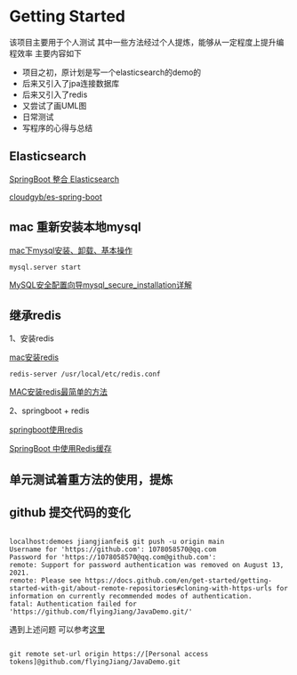 # Getting Started
该项目主要用于个人测试
其中一些方法经过个人提炼，能够从一定程度上提升编程效率
主要内容如下
- 项目之初，原计划是写一个elasticsearch的demo的
- 后来又引入了jpa连接数据库
- 后来又引入了redis
- 又尝试了画UML图
- 日常测试
- 写程序的心得与总结

## Elasticsearch

[SpringBoot 整合 Elasticsearch](https://blog.csdn.net/wyf2017/article/details/125218036?spm=1001.2101.3001.6650.7&utm_medium=distribute.pc_relevant.none-task-blog-2%7Edefault%7EBlogCommendFromBaidu%7Edefault-7-125218036-blog-108428430.pc_relevant_multi_platform_whitelistv3&depth_1-utm_source=distribute.pc_relevant.none-task-blog-2%7Edefault%7EBlogCommendFromBaidu%7Edefault-7-125218036-blog-108428430.pc_relevant_multi_platform_whitelistv3&utm_relevant_index=10)

[cloudgyb/es-spring-boot](https://github.com/cloudgyb/es-spring-boot/blob/main/src/main/java/com/github/cloudgyb/esspringboot/BookEntity.java)

## mac 重新安装本地mysql

[mac下mysql安装、卸载、基本操作](https://blog.csdn.net/fgdfgasd/article/details/80620135?spm=1001.2101.3001.6661.1&utm_medium=distribute.pc_relevant_t0.none-task-blog-2)

```shell script
mysql.server start
```

[MySQL安全配置向导mysql_secure_installation详解](https://www.niwoxuexi.com/blog/php/article/1876)

## 继承redis

1、安装redis

[mac安装redis](https://blog.csdn.net/m290345792/article/details/123606716)

```shell script
redis-server /usr/local/etc/redis.conf
```
[MAC安装redis最简单的方法](https://blog.csdn.net/qq_41689620/article/details/85995880?spm=1001.2101.3001.6650.1&utm_medium=distribute.pc_relevant.none-task-blog-2%7Edefault%7ECTRLIST%7Edefault-1-85995880-blog-123606716.pc_relevant_multi_platform_whitelistv1&depth_1-utm_source=distribute.pc_relevant.none-task-blog-2%7Edefault%7ECTRLIST%7Edefault-1-85995880-blog-123606716.pc_relevant_multi_platform_whitelistv1&utm_relevant_index=2)

2、springboot + redis

[springboot使用redis](https://blog.csdn.net/qq_49044908/article/details/121883374)

[SpringBoot 中使用Redis缓存](https://xcbeyond.blog.csdn.net/article/details/81116600?spm=1001.2101.3001.6650.2&utm_medium=distribute.pc_relevant.none-task-blog-2%7Edefault%7ECTRLIST%7Edefault-2-81116600-blog-121883374.pc_relevant_multi_platform_whitelistv3&depth_1-utm_source=distribute.pc_relevant.none-task-blog-2%7Edefault%7ECTRLIST%7Edefault-2-81116600-blog-121883374.pc_relevant_multi_platform_whitelistv3&utm_relevant_index=5)

## 单元测试着重方法的使用，提炼

## github 提交代码的变化
```shell script

localhost:demoes jiangjianfei$ git push -u origin main
Username for 'https://github.com': 1078058570@qq.com
Password for 'https://1078058570@qq.com@github.com': 
remote: Support for password authentication was removed on August 13, 2021.
remote: Please see https://docs.github.com/en/get-started/getting-started-with-git/about-remote-repositories#cloning-with-https-urls for information on currently recommended modes of authentication.
fatal: Authentication failed for 'https://github.com/flyingJiang/JavaDemo.git/'

```
遇到上述问题 可以参考[这里](https://docs.github.com/cn/authentication/keeping-your-account-and-data-secure/creating-a-personal-access-token)
```shell script

git remote set-url origin https://[Personal access tokens]@github.com/flyingJiang/JavaDemo.git
```
